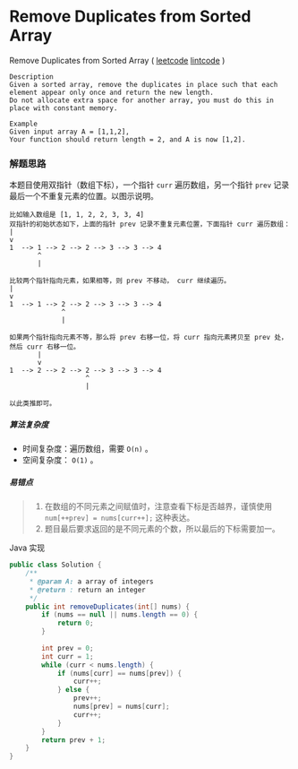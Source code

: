 # Remove Duplicates from Sorted Array

 Remove Duplicates from Sorted Array  ( [leetcode]()  [lintcode](http://www.lintcode.com/en/problem/remove-duplicates-from-sorted-array/#) )

```
Description
Given a sorted array, remove the duplicates in place such that each element appear only once and return the new length.
Do not allocate extra space for another array, you must do this in place with constant memory.

Example
Given input array A = [1,1,2],
Your function should return length = 2, and A is now [1,2].
```

### 解题思路

本题目使用双指针（数组下标），一个指针 `curr` 遍历数组，另一个指针 `prev` 记录最后一个不重复元素的位置。以图示说明。

```
比如输入数组是 [1, 1, 2, 2, 3, 3, 4]
双指针的初始状态如下，上面的指针 prev 记录不重复元素位置，下面指针 curr 遍历数组：
|
v                          
1  --> 1 --> 2 --> 2 --> 3 --> 3 --> 4
       ^                   
       |

比较两个指针指向元素，如果相等，则 prev 不移动， curr 继续遍历。
|
v                          
1  --> 1 --> 2 --> 2 --> 3 --> 3 --> 4
             ^                   
             |

如果两个指针指向元素不等，那么将 prev 右移一位，将 curr 指向元素拷贝至 prev 处，然后 curr 右移一位。
       |
       v                          
1  --> 2 --> 2 --> 2 --> 3 --> 3 --> 4
                   ^                   
                   |

以此类推即可。              
```

##### 算法复杂度

- 时间复杂度：遍历数组，需要 `O(n)` 。
- 空间复杂度： `O(1)` 。

##### 易错点

> 1. 在数组的不同元素之间赋值时，注意查看下标是否越界，谨慎使用 `num[++prev] = nums[curr++];` 这种表达。
> 2. 题目最后要求返回的是不同元素的个数，所以最后的下标需要加一。

Java 实现

```java
public class Solution {
    /**
     * @param A: a array of integers
     * @return : return an integer
     */
    public int removeDuplicates(int[] nums) {
        if (nums == null || nums.length == 0) {
            return 0;
        }
        
        int prev = 0;
        int curr = 1;
        while (curr < nums.length) {
            if (nums[curr] == nums[prev]) {
                curr++;
            } else {
                prev++;
                nums[prev] = nums[curr];
                curr++;
            }
        }
        return prev + 1;
    }
}
```

